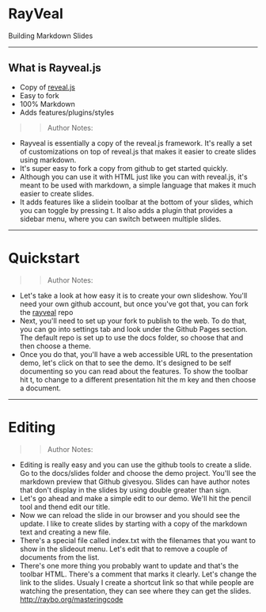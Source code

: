 <!-- .slide: data-state="title" -->
# RayVeal
Building Markdown Slides

---

## What is Rayveal.js

- Copy of [reveal.js](https://github.com/hakimel/reveal.js)
- Easy to fork
- 100% Markdown
- Adds features/plugins/styles

>> Author Notes:
- Rayveal is essentially a copy of the reveal.js framework. It's really a set of customizations on top of reveal.js that makes it easier to create slides using markdown.
- It's super easy to fork a copy from github to get started quickly.
- Although you can use it with HTML just like you can with reveal.js, it's meant to be used with markdown, a simple language that makes it much easier to create slides.
- It adds features like a slidein toolbar at the bottom of your slides, which you can toggle by pressing t. It also adds a plugin that provides a sidebar menu, where you can switch between multiple slides. 

---

<!-- .slide: data-state="title" -->
# Quickstart

>> Author Notes:
- Let's take a look at how easy it is to create your own slideshow. You'll need your own github account, but once you've got that, you can fork the [rayveal](https://github.com/planetoftheweb/rayveal) repo
- Next, you'll need to set up your fork to publish to the web. To do that, you can go into settings tab and look under the Github Pages section. The default repo is set up to use the docs folder, so choose that and then choose a theme.
- Once you do that, you'll have a web accessible URL to the presentation demo, let's click on that to see the demo. It's designed to be self documenting so you can read about the features. To show the toolbar hit t, to change to a different presentation hit the m key and then choose a document.

---

<!-- .slide: data-state="title" -->
# Editing

>> Author Notes:
- Editing is really easy and you can use the github tools to create a slide. Go to the docs/slides folder and choose the demo project. You'll see the markdown preview that Github givesyou. Slides can have author notes that don't display in the slides by using double greater than sign.
- Let's go ahead and make a simple edit to our demo. We'll hit the pencil tool and thend edit our title.
- Now we can reload the slide in our browser and you should see the update. I like to create slides by starting with a copy of the markdown text and creating a new file.
- There's a special file called index.txt with the filenames that you want to show in the slideout menu. Let's edit that to remove a couple of documents from the list.
- There's one more thing you probably want to update and that's the toolbar HTML. There's a comment that marks it clearly. Let's change the link to the slides. Usualy I create a shortcut link so that while people are watching the presentation, they can see where they can get the slides. http://raybo.org/masteringcode
